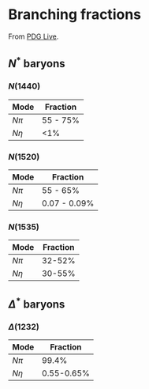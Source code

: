 # Branching fractions

From [PDG Live](https://pdglive.lbl.gov).

## $N^*$ baryons

### $N(1440)$

| Mode    | Fraction |
| ------- | -------- |
| $N\pi$  | 55 - 75% |
| $N\eta$ | <1%      |

### $N(1520)$

| Mode    | Fraction     |
| ------- | ------------ |
| $N\pi$  | 55 - 65%     |
| $N\eta$ | 0.07 - 0.09% |

### $N(1535)$

| Mode    | Fraction |
| ------- | -------- |
| $N\pi$  | 32-52%   |
| $N\eta$ | 30-55%   |

## $\Delta^*$ baryons

### $\Delta(1232)$

| Mode    | Fraction   |
| ------- | ---------- |
| $N\pi$  | 99.4%      |
| $N\eta$ | 0.55-0.65% |
